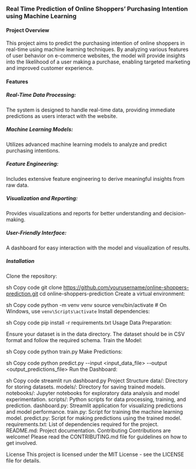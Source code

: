 ### Real Time Prediction of Online Shoppers’ Purchasing Intention using Machine Learning
#### Project Overview
This project aims to predict the purchasing intention of online shoppers in real-time using machine learning techniques. By analyzing various features of user behavior on e-commerce websites, the model will provide insights into the likelihood of a user making a purchase, enabling targeted marketing and improved customer experience.

#### Features
##### Real-Time Data Processing: 

The system is designed to handle real-time data, providing immediate predictions as users interact with the website.

##### Machine Learning Models: 
Utilizes advanced machine learning models to analyze and predict purchasing intentions.

##### Feature Engineering: 
Includes extensive feature engineering to derive meaningful insights from raw data.

##### Visualization and Reporting: 
Provides visualizations and reports for better understanding and decision-making.
##### User-Friendly Interface: 
A dashboard for easy interaction with the model and visualization of results.

##### Installation
Clone the repository:

sh 
Copy code
git clone https://github.com/yourusername/online-shoppers-prediction.git
cd online-shoppers-prediction
Create a virtual environment:

sh
Copy code
python -m venv venv
source venv/bin/activate  # On Windows, use `venv\Scripts\activate`
Install dependencies:

sh
Copy code
pip install -r requirements.txt
Usage
Data Preparation:

Ensure your dataset is in the data directory.
The dataset should be in CSV format and follow the required schema.
Train the Model:

sh
Copy code
python train.py
Make Predictions:

sh
Copy code
python predict.py --input <input_data_file> --output <output_predictions_file>
Run the Dashboard:

sh
Copy code
streamlit run dashboard.py
Project Structure
data/: Directory for storing datasets.
models/: Directory for saving trained models.
notebooks/: Jupyter notebooks for exploratory data analysis and model experimentation.
scripts/: Python scripts for data processing, training, and prediction.
dashboard.py: Streamlit application for visualizing predictions and model performance.
train.py: Script for training the machine learning model.
predict.py: Script for making predictions using the trained model.
requirements.txt: List of dependencies required for the project.
README.md: Project documentation.
Contributing
Contributions are welcome! Please read the CONTRIBUTING.md file for guidelines on how to get involved.

License
This project is licensed under the MIT License - see the LICENSE file for details.